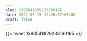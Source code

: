 ```yaml
---
slug: 1393541829233160195
date: 2021-05-15 12:20:37+00:00
draft: false
---
```


{{< tweet 1393541829233160195 >}}
